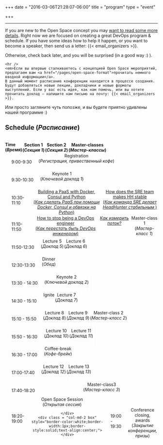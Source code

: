 +++
date = "2016-03-06T21:28:07-06:00"
title = "program"
type = "event"

+++

<div class = "row">
  <div class = "col-md-12">
    <hr />
    If you are new to the Open Space concept you may <a href="/pages/open-space-format">want to read some more details</a>.
	Right now we are focused on creating a great DevOps program & schedule. If you have some ideas how to help it happen, or you want to become a speaker, then send us a letter: {{< email_organizers >}}. 

Otherwise, check  back later, and you will be surprised (in a good way :) ).

    <hr />
	<em>Если вы впервые сталкиваетесь с концепцией Open Space мероприятий, предлагаем вам <a href="/pages/open-space-format">прочитать немного вводной информации</a>.
	В данный момент расписание конференции находится в процессе создания. Будут добавляться новые лекции, докладчики и новые форматы выступлений. Если у вас есть идея, как нам помочь, или вы хотите прочитать доклад – напишите нам письмо на почту: {{< email_organizers >}}.

Или просто загляните чуть попозже, и вы будете приятно удивлены нашей программе :) </em>

  </div>
</div>

<div class = "row">
  <div class = "col-md-12 col-md-offset-4">
    <h2>Schedule (<em>Расписание</em>)</h2>
  </div>
</div>
<br/>
<div class = "row" style="display:flex;">
	<div class = "col-md-2" >
		<strong>Time <br>(<em>Время</em>)</strong>
	</div>
    <div class = "col-md-4 " style="border-color:white;border-width:1px;border-style:solid;text-align:center;">
        <strong>Section 1 <br>(<em>Секция 1</em>)</strong>
	</div>
	<div class = "col-md-4 " style="border-color:white;border-width:1px;border-style:solid;text-align:center;">
        <strong>Section 2 <br>(<em>Секция 2</em>)</strong>
	</div>
	<div class = "col-md-2 " style="border-color:white;border-width:1px;border-style:solid;text-align:center;">
		<strong>Master-classes <br>(<em>Мастер-классы</em>)</strong>
	</div>
</div>
<div class = "row" style="display:flex;">
	<div class = "col-md-2" style="padding: 1.5em;">
		<time>9:00-9:30</time>
	</div>
    <div class = "col-md-8 box" style="border-color:white;border-width:1px;border-style:solid;text-align:center;">
        Registration <br>(<em>Регистрация, привественный кофе</em>)
	</div>
	<div class = "col-md-2 box" style="border-color:white;border-width:1px;border-style:solid;text-align:center;">		
	</div>
</div>
<div class = "row" style="display:flex;">
	<div class = "col-md-2" style="padding: 1.5em;">
		<time>9:30-10:30</time>
	</div>
    <div class = "col-md-8 box" style="border-color:white;border-width:1px;border-style:solid;text-align:center;">
        Keynote 1 <br>(<em>Ключевой доклад 1</em>)
	</div>
	<div class = "col-md-2 box" style="border-color:white;border-width:1px;border-style:solid;text-align:center;">		
	</div>
</div>
<div class = "row" style="display:flex;">
	<div class = "col-md-2" style="padding: 1.5em;">
		<time>10:30-11:10</time>
	</div>
    <div class = "col-md-4 box" style="border-color:white;border-width:1px;border-style:solid;text-align:center;">
        <a href="/events/2017-moscow/program/konstantin-nazarov">Building a PaaS with Docker, Consul and Python <br>(<em>Как сделать PaaS при помощи Docker, Consul и обвязки на Python</em>)</a>
	</div>
	<div class = "col-md-4 box" style="border-color:white;border-width:1px;border-style:solid;text-align:center;">
        <a href="/events/2017-moscow/program/anton-ivanov">How does the SRE team makes HH stable <br>(<em>Как команда SRE делает HeadHunter стабильным </em>)</a>
	</div>
	<div class = "col-md-2 box" style="border-color:white;border-width:1px;border-style:solid;text-align:center;">
	</div>
</div>
<div class = "row" style="display:flex;">
	<div class = "col-md-2" style="padding: 1.5em;">
		<time>11:10-11:50</time>
	</div>
    <div class = "col-md-4 box" style="border-color:white;border-width:1px;border-style:solid;text-align:center;">
        <a href="/events/2017-moscow/program/sergey-egorov">How to stop being a DevOps engineer <br>(<em>Как перестать быть DevOps инженером</em>)</a>
	</div>
	<div class = "col-md-4 box" style="border-color:white;border-width:1px;border-style:solid;text-align:center;">
        <a href="/events/2017-moscow/program/anton-weiss"><em>Как измерить поток? </em></a>
	</div>
	<div class = "col-md-2 box" style="border-color:white;border-width:1px;border-style:solid;text-align:center;">
        Master-class 1 <br>(<em>Мастер-класс 1</em>)
	</div>
</div>
<div class = "row" style="display:flex;">
	<div class = "col-md-2" style="padding: 1.5em;">
		<time>11:50-12:30</time>
	</div>
    <div class = "col-md-4 box" style="border-color:white;border-width:1px;border-style:solid;text-align:center;">
        Lecture 5 <br>(<em>Доклад 5</em>)
	</div>
	<div class = "col-md-4 box" style="border-color:white;border-width:1px;border-style:solid;text-align:center;">
        Lecture 6 <br>(<em>Доклад 6</em>)
	</div>
	<div class = "col-md-2 box" style="border-color:white;border-width:1px;border-style:solid;text-align:center;">
	</div>
</div>
<div class = "row" style="display:flex;">
	<div class = "col-md-2" style="padding: 1.5em;">
		<time>12:30-13:30</time>
	</div>
    <div class = "col-md-8 box" style="border-color:white;border-width:1px;border-style:solid;text-align:center;">
        Dinner <br>(<em>Обед</em>)
	</div>
	<div class = "col-md-2 box" style="border-color:white;border-width:1px;border-style:solid;text-align:center;">		
	</div>
</div>
<div class = "row" style="display:flex;">
	<div class = "col-md-2" style="padding: 1.5em;">
		<time>13:30 - 14:30</time>
	</div>
    <div class = "col-md-8 box" style="border-color:white;border-width:1px;border-style:solid;text-align:center;">
        Keynote 2 <br>(<em>Ключевой доклад 2</em>)
	</div>
	<div class = "col-md-2 box" style="border-color:white;border-width:1px;border-style:solid;text-align:center;">		
	</div>
</div>
<div class = "row" style="display:flex;">
	<div class = "col-md-2" style="padding: 1.5em;">
		<time>14:30 - 15:10</time>
	</div>
    <div class = "col-md-4 box" style="border-color:white;border-width:1px;border-style:solid;text-align:center;">
        Ignite	
	</div>
	<div class = "col-md-4 box" style="border-color:white;border-width:1px;border-style:solid;text-align:center;">
        Lecture 7 <br>(<em>Доклад 7</em>)
	</div>
	<div class = "col-md-2 box" style="border-color:white;border-width:1px;border-style:solid;text-align:center;">
	</div>
</div>
<div class = "row" style="display:flex;">
	<div class = "col-md-2" style="padding: 1.5em;">
		<time>15:10 - 15:50</time>
	</div>
    <div class = "col-md-4 box" style="border-color:white;border-width:1px;border-style:solid;text-align:center;">
        Lecture 8 <br>(<em>Доклад 8</em>)
	</div>
	<div class = "col-md-4 box" style="border-color:white;border-width:1px;border-style:solid;text-align:center;">
        Lecture 9 <br>(<em>Доклад 9</em>)
	</div>
	<div class = "col-md-2 box" style="border-color:white;border-width:1px;border-style:solid;text-align:center;">
        Master-class 2 <br>(<em>Мастер-класс 2</em>)
	</div>
</div>
<div class = "row" style="display:flex;">
	<div class = "col-md-2" style="padding: 1.5em;">
		<time>15:50 - 16:30</time>
	</div>
    <div class = "col-md-4 box" style="border-color:white;border-width:1px;border-style:solid;text-align:center;">
        Lecture 10 <br>(<em>Доклад 10</em>)
	</div>
	<div class = "col-md-4 box" style="border-color:white;border-width:1px;border-style:solid;text-align:center;">
        Lecture 11 <br>(<em>Доклад 11</em>)
	</div>
	<div class = "col-md-2 box" style="border-color:white;border-width:1px;border-style:solid;text-align:center;">
	</div>
</div>
<div class = "row" style="display:flex;">
	<div class = "col-md-2" style="padding: 1.5em;">
		<time>16:30 - 17:00</time>
	</div>
    <div class = "col-md-8 box" style="border-color:white;border-width:1px;border-style:solid;text-align:center;">
        Coffee-break <br>(<em>Кофе-брейк</em>)
	</div>
	<div class = "col-md-2 box" style="border-color:white;border-width:1px;border-style:solid;text-align:center;">		
	</div>
</div>
<div class = "row" style="display:flex;">
	<div class = "col-md-2" style="padding: 1.5em;">
		<time>17:00-17:40</time>
	</div>
    <div class = "col-md-4 box" style="border-color:white;border-width:1px;border-style:solid;text-align:center;">
        Lecture 12 <br>(<em>Доклад 12</em>)
	</div>
	<div class = "col-md-4 box" style="border-color:white;border-width:1px;border-style:solid;text-align:center;">
        Lecture 13 <br>(<em>Доклад 13</em>)
	</div>
	<div class = "col-md-2 box" style="border-color:white;border-width:1px;border-style:solid;text-align:center;">
	</div>
</div>
<div class = "row" style="display:flex;">
	<div class = "col-md-2" style="padding: 1.5em;">
		<time>17:40-18:20</time>
	</div>
    <div class = "col-md-8 box" style="text-align:center;margin-bottom: 0;">
        <div style="vertical-align:middle;margin-top:50px;">Open Space Session <br>(<em>Открытая сессия</em>)</div>
	</div>
	<div class = "col-md-2 box" style="border-color:white;border-width:1px;border-style:solid;text-align:center;center;margin-bottom: 0;">
		Master-class3 <br>(<em>Мастер-класс 3</em>)
	</div>
</div>
<div class = "row" style="display:flex;">
	<div class = "col-md-2" style="padding: 1.5em;">
		<time>18:20-19:00</time>
	</div>
    <div class = "col-md-8 box" style="text-align:center;">
        
	</div>
	<div class = "col-md-2 box" style="border-color:white;border-width:1px;border-style:solid;text-align:center;">
	</div>
</div>
<div class = "row" style="display:flex;">
	<div class = "col-md-2" style="padding: 1.5em;">
		<time>19:00 - 19:30</time>
	</div>
    <div class = "col-md-8 box" style="border-color:white;border-width:1px;border-style:solid;text-align:center;">
        Conference closing, awards	 <br>(<em>Закрытие конференции, призы</em>)
	</div>
	<div class = "col-md-2 box" style="border-color:white;border-width:1px;border-style:solid;text-align:center;">		
	</div>
</div>